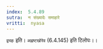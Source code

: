 ```yaml
---
index:  5.4.89
sutra:  न संख्यादेः समाहारे
vritti:  nyasa
---
```


`द्व्यहः` इति। `अह्नष्टखोरेव` (6.4.145) इति टिलोपः।।

